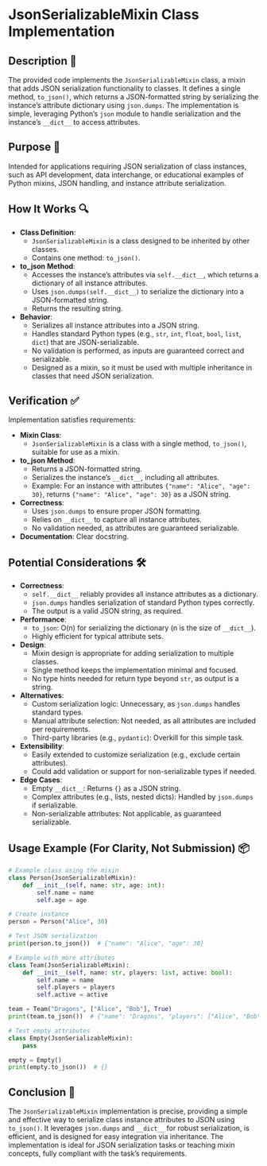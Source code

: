 # JsonSerializableMixin Class Implementation

## Description 📝

The provided code implements the `JsonSerializableMixin` class, a mixin that adds JSON serialization functionality to classes.
It defines a single method, `to_json()`, which returns a JSON-formatted string by serializing the instance’s attribute dictionary using `json.dumps`.
The implementation is simple, leveraging Python’s `json` module to handle serialization and the instance’s `__dict__` to access attributes.

## Purpose 🎯

Intended for applications requiring JSON serialization of class instances, such as API development, data interchange, or educational examples of Python mixins, JSON handling, and instance attribute serialization.

## How It Works 🔍

-   **Class Definition**:
    -   `JsonSerializableMixin` is a class designed to be inherited by other classes.
    -   Contains one method: `to_json()`.
-   **to_json Method**:
    -   Accesses the instance’s attributes via `self.__dict__`, which returns a dictionary of all instance attributes.
    -   Uses `json.dumps(self.__dict__)` to serialize the dictionary into a JSON-formatted string.
    -   Returns the resulting string.
-   **Behavior**:
    -   Serializes all instance attributes into a JSON string.
    -   Handles standard Python types (e.g., `str`, `int`, `float`, `bool`, `list`, `dict`) that are JSON-serializable.
    -   No validation is performed, as inputs are guaranteed correct and serializable.
    -   Designed as a mixin, so it must be used with multiple inheritance in classes that need JSON serialization.

## Verification ✅

Implementation satisfies requirements:

-   **Mixin Class**:
    -   `JsonSerializableMixin` is a class with a single method, `to_json()`, suitable for use as a mixin.
-   **to_json Method**:
    -   Returns a JSON-formatted string.
    -   Serializes the instance’s `__dict__`, including all attributes.
    -   Example: For an instance with attributes `{"name": "Alice", "age": 30}`, returns `{"name": "Alice", "age": 30}` as a JSON string.
-   **Correctness**:
    -   Uses `json.dumps` to ensure proper JSON formatting.
    -   Relies on `__dict__` to capture all instance attributes.
    -   No validation needed, as attributes are guaranteed serializable.
-   **Documentation**: Clear docstring.

## Potential Considerations 🛠️

-   **Correctness**:
    -   `self.__dict__` reliably provides all instance attributes as a dictionary.
    -   `json.dumps` handles serialization of standard Python types correctly.
    -   The output is a valid JSON string, as required.
-   **Performance**:
    -   `to_json`: O(n) for serializing the dictionary (n is the size of `__dict__`).
    -   Highly efficient for typical attribute sets.
-   **Design**:
    -   Mixin design is appropriate for adding serialization to multiple classes.
    -   Single method keeps the implementation minimal and focused.
    -   No type hints needed for return type beyond `str`, as output is a string.
-   **Alternatives**:
    -   Custom serialization logic: Unnecessary, as `json.dumps` handles standard types.
    -   Manual attribute selection: Not needed, as all attributes are included per requirements.
    -   Third-party libraries (e.g., `pydantic`): Overkill for this simple task.
-   **Extensibility**:
    -   Easily extended to customize serialization (e.g., exclude certain attributes).
    -   Could add validation or support for non-serializable types if needed.
-   **Edge Cases**:
    -   Empty `__dict__`: Returns `{}` as a JSON string.
    -   Complex attributes (e.g., lists, nested dicts): Handled by `json.dumps` if serializable.
    -   Non-serializable attributes: Not applicable, as guaranteed serializable.

## Usage Example (For Clarity, Not Submission) 📦

```python
# Example class using the mixin
class Person(JsonSerializableMixin):
    def __init__(self, name: str, age: int):
        self.name = name
        self.age = age

# Create instance
person = Person("Alice", 30)

# Test JSON serialization
print(person.to_json())  # {"name": "Alice", "age": 30}

# Example with more attributes
class Team(JsonSerializableMixin):
    def __init__(self, name: str, players: list, active: bool):
        self.name = name
        self.players = players
        self.active = active

team = Team("Dragons", ["Alice", "Bob"], True)
print(team.to_json())  # {"name": "Dragons", "players": ["Alice", "Bob"], "active": true}

# Test empty attributes
class Empty(JsonSerializableMixin):
    pass

empty = Empty()
print(empty.to_json())  # {}
```

## Conclusion 🚀

The `JsonSerializableMixin` implementation is precise, providing a simple and effective way to serialize class instance attributes to JSON using `to_json()`.
It leverages `json.dumps` and `__dict__` for robust serialization, is efficient, and is designed for easy integration via inheritance.
The implementation is ideal for JSON serialization tasks or teaching mixin concepts, fully compliant with the task’s requirements.
